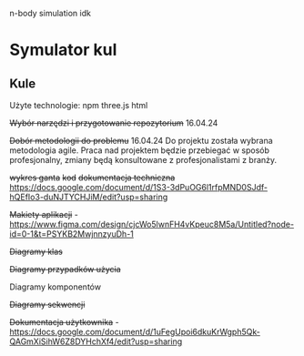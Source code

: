 n-body simulation idk

# Symulator kul
## Kule

Użyte technologie:
npm
three.js
html


<s>Wybór narzędzi i przygotowanie repozytorium</s> 16.04.24


<s>Dobór metodologii do problemu</s> 16.04.24
Do projektu została wybrana metodologia agile. Praca nad projektem będzie przebiegać w sposób profesjonalny, zmiany będą konsultowane z profesjonalistami z branży.

<s>wykres ganta</s>
<s>kod</s>
<s>dokumentacja techniczna</s> https://docs.google.com/document/d/1S3-3dPuOG6l1rfpMND0SJdf-hQEfIo3-duNJTYCHJiM/edit?usp=sharing
<s></s>


<s>Makiety aplikacji</s> - https://www.figma.com/design/cjcWo5lwnFH4vKpeuc8M5a/Untitled?node-id=0-1&t=PSYKB2MwjnnzyuDh-1


<s>Diagramy klas</s>


<s>Diagramy przypadków użycia</s>


Diagramy komponentów


<s>Diagramy sekwencji</s>


<s>Dokumentacja użytkownika</s> - https://docs.google.com/document/d/1uFegUpoi6dkuKrWgph5Qk-QAGmXiSihW6Z8DYHchXf4/edit?usp=sharing
